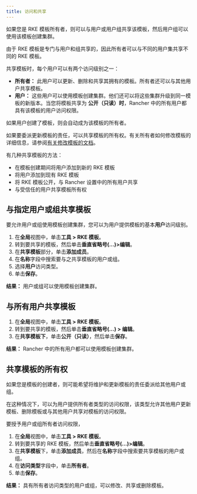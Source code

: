 ```yaml
---
title: 访问和共享
---
```


如果您是 RKE 模板所有者，则可以与用户或用户组共享该模板，然后用户组可以使用该模板创建集群。

由于 RKE 模板是专门与用户和组共享的，因此所有者可以与不同的用户集共享不同的 RKE 模板。

共享模板时，每个用户可以有两个访问级别之一：

- **所有者：** 此用户可以更新、删除和共享其拥有的模板。所有者还可以与其他用户共享模板。
- **用户：** 这些用户可以使用模板创建集群。他们还可以将这些集群升级到同一模板的新版本。当您将模板共享为 **公开（只读）时**，Rancher 中的所有用户都具有该模板的用户访问权限。

如果用户创建了模板，则会自动成为该模板的所有者。

如果要委派更新模板的责任，可以共享模板的所有权。有关所有者如何修改模板的详细信息，请参阅[有关修改模板的文档](/docs/admin-settings/rke-templates/creating-and-revising/_index)。

有几种共享模板的方法：

- 在模板创建期间将用户添加到新的 RKE 模板
- 将用户添加到现有 RKE 模板
- 将 RKE 模板公开，与 Rancher 设置中的所有用户共享
- 与受信任的用户共享模板所有权

## 与指定用户或组共享模板

要允许用户或组使用模板创建集群，您可以为用户提供模板的基本**用户**访问级别。

1. 在**全局**视图中，单击**工具 > RKE 模板**。
1. 转到要共享的模板，然后单击**垂直省略号(…)>编辑**。
1. 在**共享模板**部分，单击**添加成员**。
1. 在**名称**字段中搜索要与之共享模板的用户或组。
1. 选择**用户**访问类型。
1. 单击**保存**。

**结果：** 用户或组可以使用模板创建集群。

## 与所有用户共享模板

1. 在**全局**视图中，单击**工具 > RKE 模板**。
1. 转到要共享的模板，然后单击**垂直省略号(…) > 编辑**。
1. 在**共享模板下**，单击**公开（只读）**，然后单击**保存**。

**结果：** Rancher 中的所有用户都可以使用模板创建集群。

## 共享模板的所有权

如果您是模板的创建者，则可能希望将维护和更新模板的责任委派给其他用户或组。

在这种情况下，可以为用户提供所有者类型的访问权限，该类型允许其他用户更新模板、删除模板或与其他用户共享对模板的访问权限。

要授予用户或组所有者访问权限，

1. 在**全局**视图中，单击**工具 > RKE 模板**。
1. 转到要共享的 RKE 模板，然后单击**垂直省略号(…)>编辑**。
1. 在**共享模板**下，单击**添加成员**，然后在**名称**字段中搜索要共享模板的用户或组。
1. 在**访问类型**字段中，单击**所有者**。
1. 单击**保存**。

**结果：** 具有所有者访问类型的用户或组，可以修改、共享或删除模板。
